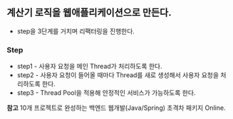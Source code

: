 ## 계산기 로직을 웹애플리케이션으로 만든다. 
- step을 3단계를 거치며 리팩터링을 진행한다.

### **Step**
- step1 - 사용자 요청을 메인 Thread가 처리하도록 한다.
- step2 - 사용자 요청이 들어올 때마다 Thread를 새로 생성해서 사용자 요청을 처리하도록 한다.
- step3 - Thread Pool을 적용해 안정적인 서비스가 가능하도록 한다.


**참고**
10개 프로젝트로 완성하는 백엔드 웹개발(Java/Spring) 초격차 패키지 Online.
